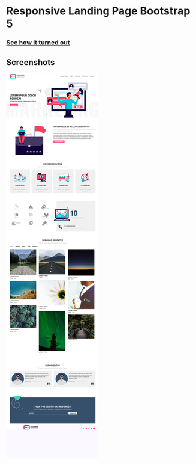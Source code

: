 # Responsive Landing Page Bootstrap 5

### [See how it turned out]()

## Screenshots

![alt text](https://github.com/ExpertMicro/landing-page-01-bootstrap5/blob/master/assets/full-site.png)
